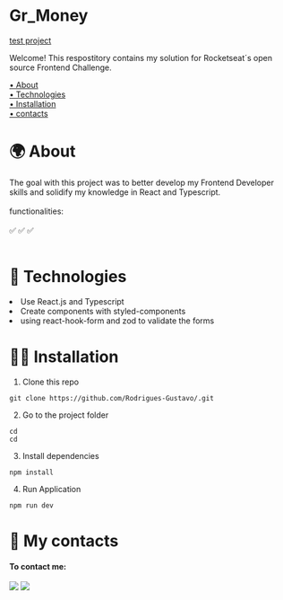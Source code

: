 # Gr_Money

<a href="">test project</a>

Welcome! This respostitory contains my solution for Rocketseat´s open source Frontend Challenge.

 <a href="#about">• About</a>
 </br>
  <a href="#technologies">• Technologies</a>
 </br>
 <a href="#installation">• Installation</a>
 </br>
 <a href="#contacts">• contacts</a>



 <h1 id="about"> 🌍 About </h1>

The goal with this project was to better develop my Frontend Developer skills and solidify my knowledge in React and Typescript.
</br></br>
functionalities:
</br></br>
✅
✅
✅
</br></br>

 <h1 id="technologies"> 🧠 Technologies</h1>

<li>Use React.js and Typescript</li>
<li>Create components with styled-components</li>
<li>using react-hook-form and zod to validate the forms</li>

 <h1 id="installation"> 🧑‍💻 Installation</h1>

1. Clone this repo
```tsx
git clone https://github.com/Rodrigues-Gustavo/.git
```

2. Go to the project folder
```tsx
cd 
cd 
```
3. Install dependencies
```tsx
npm install
```

4. Run Application
```tsx
npm run dev
```

<h1 id="contacts"> 📩 My contacts</h1>

#### To contact me: 

 <div>
   <a href = "https://gustavorr001@gmail.com"><img src="https://img.shields.io/badge/-Gmail-%23333?style=for-the-badge&logo=gmail&logoColor=white" target="_blank"></a>
   <a href="https://www.linkedin.com/in/gusta-rodrigues" target="_blank"><img src="https://img.shields.io/badge/-LinkedIn-%230077B5?style=for-the-badge&logo=linkedin&logoColor=white" target="_blank"></a>
</div>
